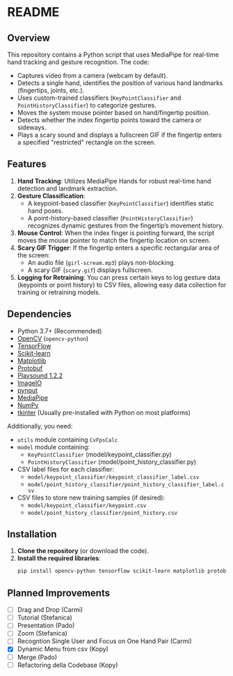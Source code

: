 README
======

Overview
--------
This repository contains a Python script that uses MediaPipe for real-time hand tracking and gesture recognition. The code:

- Captures video from a camera (webcam by default).
- Detects a single hand, identifies the position of various hand landmarks (fingertips, joints, etc.).
- Uses custom-trained classifiers (`KeyPointClassifier` and `PointHistoryClassifier`) to categorize gestures.
- Moves the system mouse pointer based on hand/fingertip position.
- Detects whether the index fingertip points toward the camera or sideways.
- Plays a scary sound and displays a fullscreen GIF if the fingertip enters a specified "restricted" rectangle on the screen.

Features
--------
1. **Hand Tracking**: Utilizes MediaPipe Hands for robust real-time hand detection and landmark extraction.
2. **Gesture Classification**: 
   - A keypoint-based classifier (`KeyPointClassifier`) identifies static hand poses.
   - A point-history-based classifier (`PointHistoryClassifier`) recognizes dynamic gestures from the fingertip’s movement history.
3. **Mouse Control**: When the index finger is pointing forward, the script moves the mouse pointer to match the fingertip location on screen.
4. **Scary GIF Trigger**: If the fingertip enters a specific rectangular area of the screen:
   - An audio file (`girl-scream.mp3`) plays non-blocking.
   - A scary GIF (`scary.gif`) displays fullscreen.
5. **Logging for Retraining**: You can press certain keys to log gesture data (keypoints or point history) to CSV files, allowing easy data collection for training or retraining models.

Dependencies
------------
- Python 3.7+ (Recommended)
- [OpenCV](https://pypi.org/project/opencv-python/) (`opencv-python`)
- [TensorFlow](https://pypi.org/project/tensorflow/)
- [Scikit-learn](https://pypi.org/project/scikit-learn/)
- [Matplotlib](https://pypi.org/project/matplotlib/)
- [Protobuf](https://pypi.org/project/protobuf/)
- [Playsound 1.2.2](https://pypi.org/project/playsound/1.2.2/)
- [ImageIO](https://pypi.org/project/imageio/)
- [pynput](https://pypi.org/project/pynput/)
- [MediaPipe](https://pypi.org/project/mediapipe/)
- [NumPy](https://pypi.org/project/numpy/)
- [tkinter](https://docs.python.org/3/library/tk.html) (Usually pre-installed with Python on most platforms)



Additionally, you need:
- `utils` module containing `CvFpsCalc`
- `model` module containing:
  - `KeyPointClassifier` (model/keypoint_classifier.py)
  - `PointHistoryClassifier` (model/point_history_classifier.py)
- CSV label files for each classifier:
  - `model/keypoint_classifier/keypoint_classifier_label.csv`
  - `model/point_history_classifier/point_history_classifier_label.csv`
- CSV files to store new training samples (if desired):
  - `model/keypoint_classifier/keypoint.csv`
  - `model/point_history_classifier/point_history.csv`

Installation
------------
1. **Clone the repository** (or download the code).
2. **Install the required libraries**:
   ```bash
   pip install opencv-python tensorflow scikit-learn matplotlib protobuf playsound==1.2.2 imageio pynput mediapipe numpy


Planned Improvements
--------------------
- [ ] Drag and Drop (Carmi)
- [ ] Tutorial (Stefanica)
- [ ] Presentation (Pado)
- [ ] Zoom (Stefanica)
- [ ] Recogntion Single User and Focus on One Hand Pair (Carmi)
- [x] Dynamic Menu from csv (Kopy)
- [ ] Merge (Pado)
- [ ] Refactoring della Codebase (Kopy)

